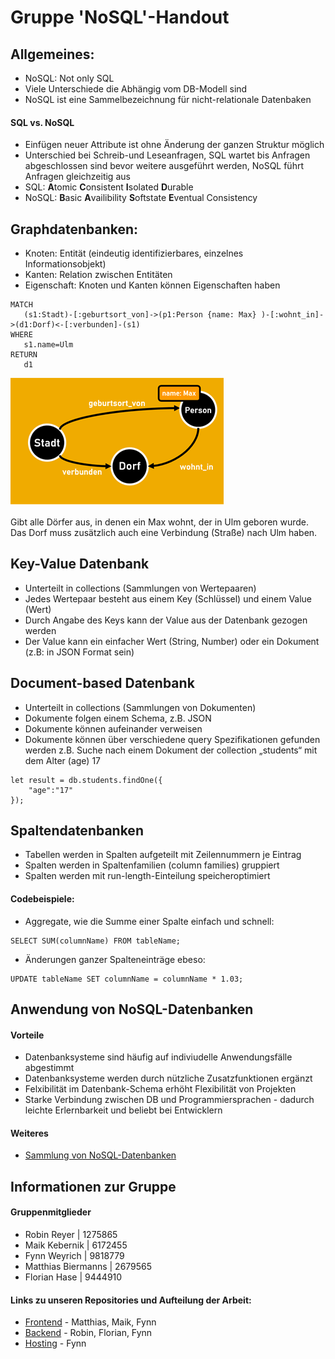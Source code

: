 # Gruppe 'NoSQL'-Handout
## Allgemeines:

- NoSQL: Not only SQL
- Viele Unterschiede die Abhängig vom DB-Modell sind
- NoSQL ist eine Sammelbezeichnung für nicht-relationale Datenbaken

#### SQL vs. NoSQL

- Einfügen neuer Attribute ist ohne Änderung der ganzen Struktur möglich
- Unterschied bei Schreib-und Leseanfragen, SQL wartet bis Anfragen abgeschlossen sind bevor weitere ausgeführt werden, NoSQL führt Anfragen gleichzeitig aus
- SQL: **A**tomic **C**onsistent **I**solated **D**urable
- NoSQL: **B**asic **A**vailibility **S**oftstate **E**ventual Consistency

## Graphdatenbanken:
- Knoten: Entität (eindeutig identifizierbares, einzelnes Informationsobjekt)
- Kanten: Relation zwischen Entitäten
- Eigenschaft: Knoten und Kanten können Eigenschaften haben

```
MATCH
   (s1:Stadt)-[:geburtsort_von]->(p1:Person {name: Max} )-[:wohnt_in]->(d1:Dorf)<-[:verbunden]-(s1)
WHERE
   s1.name=Ulm
RETURN
   d1
```

![Bild Graphdatenbanken](graph.png)

Gibt alle Dörfer aus, in denen ein Max wohnt, der in Ulm geboren wurde. Das Dorf muss zusätzlich auch eine Verbindung (Straße) nach Ulm haben.

## Key-Value Datenbank
- Unterteilt in collections (Sammlungen von Wertepaaren)
- Jedes Wertepaar besteht aus einem Key (Schlüssel) und einem Value (Wert)
- Durch Angabe des Keys kann der Value aus der Datenbank gezogen werden
- Der Value kann ein einfacher Wert (String, Number) oder ein Dokument (z.B: in JSON Format sein)


## Document-based Datenbank
- Unterteilt in collections (Sammlungen von Dokumenten)
- Dokumente folgen einem Schema, z.B. JSON
- Dokumente können aufeinander verweisen 
- Dokumente können über verschiedene query Spezifikationen gefunden werden 
z.B. Suche nach einem Dokument der collection „students“ mit dem Alter (age) 17
```
let result = db.students.findOne({
    "age":"17"
});
```

## Spaltendatenbanken
- Tabellen werden in Spalten aufgeteilt mit Zeilennummern je Eintrag
- Spalten werden in Spaltenfamilien (column families) gruppiert
- Spalten werden mit run-length-Einteilung speicheroptimiert

#### Codebeispiele:
- Aggregate, wie die Summe einer Spalte einfach und schnell:
```
SELECT SUM(columnName) FROM tableName;
```

- Änderungen ganzer Spalteneinträge ebeso:
```
UPDATE tableName SET columnName = columnName * 1.03;
```

## Anwendung von NoSQL-Datenbanken
#### Vorteile
- Datenbanksysteme sind häufig auf indiviudelle Anwendungsfälle abgestimmt
- Datenbanksysteme werden durch nützliche Zusatzfunktionen ergänzt
- Felxibilität im Datenbank-Schema erhöht Flexibilität von Projekten
- Starke Verbindung zwischen DB und Programmiersprachen - dadurch leichte Erlernbarkeit und beliebt bei Entwicklern

#### Weiteres
- [Sammlung von NoSQL-Datenbanken](https://hostingdata.co.uk/nosql-database/)

## Informationen zur Gruppe

#### Gruppenmitglieder
- Robin Reyer | 1275865
- Maik Kebernik | 6172455
- Fynn Weyrich | 9818779
- Matthias Biermanns | 2679565
- Florian Hase | 9444910


#### Links zu unseren Repositories und Aufteilung der Arbeit:
 - [Frontend](https://github.com/Gruppe-NoSQL/mongodb-quiz-frontend) - Matthias, Maik, Fynn
 - [Backend](https://github.com/Gruppe-NoSQL/mongodb-quiz-backend) - Robin, Florian, Fynn
 - [Hosting](https://github.com/Gruppe-NoSQL/mongodb-quiz-hosting) - Fynn